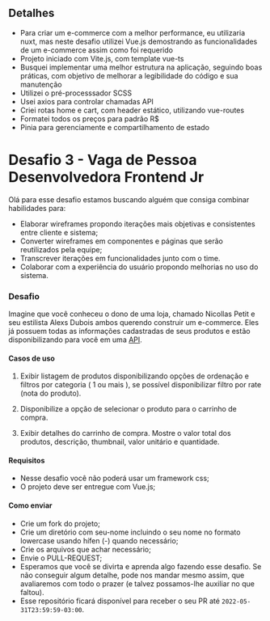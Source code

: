 ## Detalhes
- Para criar um e-commerce com a melhor performance, eu utilizaria nuxt, mas neste desafio utilizei Vue.js demostrando as funcionalidades de um e-commerce assim como foi requerido
- Projeto iniciado com Vite.js, com template vue-ts
- Busquei implementar uma melhor estrutura na aplicação, seguindo boas práticas, com objetivo de melhorar a legibilidade do código e sua manutenção
- Utilizei o pré-processsador SCSS
- Usei axios para controlar chamadas API
- Criei rotas home e cart, com header estático, utilizando vue-routes
- Formatei todos os preços para padrão R$
- Pinia para gerenciamente e compartilhamento de estado

# Desafio 3 - Vaga de Pessoa Desenvolvedora Frontend Jr

Olá para esse desafio estamos buscando alguém que consiga combinar habilidades para:

- Elaborar wireframes propondo iterações mais objetivas e consistentes entre cliente e sistema;
- Converter wireframes em componentes e páginas que serão reutilizados pela equipe;
- Transcrever iterações em funcionalidades junto com o time.
- Colaborar com a experiência do usuário propondo melhorias no uso do sistema.

### Desafio

Imagine que você conheceu o dono de uma loja, chamado Nicollas Petit e seu estilista Alexs Dubois ambos querendo construir um e-commerce. Eles já possuem todas as informações cadastradas de seus produtos e estão disponibilizando para você em uma [API](https://fakestoreapi.com/). 


#### Casos de uso

1) Exibir listagem de produtos disponibilizando opções de ordenação e filtros por categoria ( 1 ou mais ), se possível disponibilizar filtro por rate (nota do produto).
   
2) Disponibilize a opção de selecionar o produto para o carrinho de compra.

3) Exibir detalhes do carrinho de compra. Mostre o valor total dos produtos, descrição, thumbnail, valor unitário e quantidade.

#### Requisitos 

- Nesse desafio você não poderá usar um framework css;
- O projeto deve ser entregue com Vue.js;


#### Como enviar

- Crie um fork do projeto;
- Crie um diretório com seu-nome incluindo o seu nome no formato lowercase usando hífen (-) quando necessário;
- Crie os arquivos que achar necessário;
- Envie o PULL-REQUEST;
- Esperamos que você se divirta e aprenda algo fazendo esse desafio. Se não conseguir algum detalhe, pode nos mandar mesmo assim, que avaliaremos com todo o prazer (e talvez possamos-lhe auxiliar no que faltou).
- Esse repositório ficará disponível para receber o seu PR até `2022-05-31T23:59:59-03:00`.
